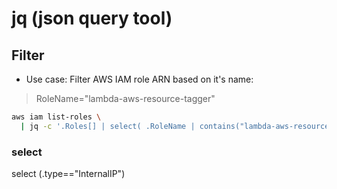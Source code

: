 # jq (json query tool)

## Filter

* Use case: Filter AWS IAM role ARN based on it's name:

> RoleName="lambda-aws-resource-tagger"

```bash
aws iam list-roles \
  | jq -c '.Roles[] | select( .RoleName | contains("lambda-aws-resource-tagger"))' |jq .Arn
```

### select

select (.type=="InternalIP")
